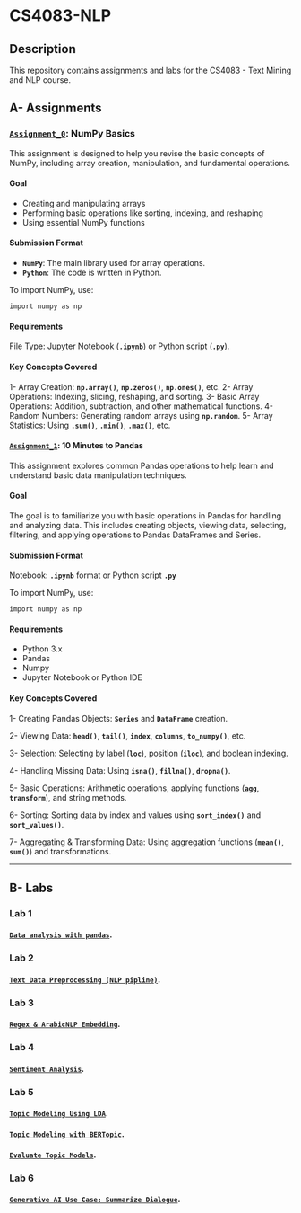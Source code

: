 # CS4083-NLP

## Description
This repository contains assignments and labs for the CS4083 - Text Mining and NLP course.

## A- Assignments

### [`Assignment_0`](https://github.com/GDHadeel/CS4083-NLP/blob/main/assignments/assignment_0.ipynb): NumPy Basics
This assignment is designed to help you revise the basic concepts of NumPy, including array creation, manipulation, and fundamental operations.

#### Goal
- Creating and manipulating arrays
- Performing basic operations like sorting, indexing, and reshaping
- Using essential NumPy functions

#### Submission Format
- **`NumPy`**: The main library used for array operations.
- **`Python`**: The code is written in Python.

To import NumPy, use:
```
import numpy as np
```

#### Requirements
File Type: Jupyter Notebook (**`.ipynb`**) or Python script (**`.py`**).

#### Key Concepts Covered
1- Array Creation: **`np.array()`**, **`np.zeros()`**, **`np.ones()`**, etc.
2- Array Operations: Indexing, slicing, reshaping, and sorting.
3- Basic Array Operations: Addition, subtraction, and other mathematical functions.
4- Random Numbers: Generating random arrays using **`np.random`**.
5- Array Statistics: Using **`.sum()`**, **`.min()`**, **`.max()`**, etc.



#### [`Assignment_1`](https://github.com/GDHadeel/CS4083-NLP/blob/main/assignments/Assignment_1.ipynb): 10 Minutes to Pandas
This assignment explores common Pandas operations to help learn and understand basic data manipulation techniques.

#### Goal
The goal is to familiarize you with basic operations in Pandas for handling and analyzing data. This includes creating objects, viewing data, selecting, filtering, and applying operations to Pandas DataFrames and Series.

#### Submission Format
Notebook: **`.ipynb`** format or Python script **`.py`**

To import NumPy, use:
```
import numpy as np
```

#### Requirements
- Python 3.x
- Pandas
- Numpy
- Jupyter Notebook or Python IDE

#### Key Concepts Covered
1- Creating Pandas Objects:
**`Series`** and **`DataFrame`** creation.

2- Viewing Data:
**`head()`**, **`tail()`**, **`index`**, **`columns`**, **`to_numpy()`**, etc.

3- Selection:
Selecting by label (**`loc`**), position (**`iloc`**), and boolean indexing.

4- Handling Missing Data:
Using **`isna()`**, **`fillna()`**, **`dropna()`**.

5- Basic Operations:
Arithmetic operations, applying functions (**`agg`**, **`transform`**), and string methods.

6- Sorting:
Sorting data by index and values using **`sort_index()`** and **`sort_values()`**.

7- Aggregating & Transforming Data:
Using aggregation functions (**`mean()`**, **`sum()`**) and transformations.

---

## B- Labs

### Lab 1
#### [`Data analysis with pandas`](https://github.com/GDHadeel/CS4083-NLP/blob/main/Labs/Data%20analysis%20with%20pandas.ipynb).

### Lab 2
#### [`Text Data Preprocessing (NLP pipline)`](https://github.com/GDHadeel/CS4083-NLP/blob/main/Labs/Lab2NLPpipeline.ipynb).

### Lab 3
#### [`Regex & ArabicNLP Embedding`](https://github.com/GDHadeel/CS4083-NLP/blob/main/Labs/Lab3_Word_Embedding.ipynb).

### Lab 4
#### [`Sentiment Analysis`](https://github.com/GDHadeel/CS4083-NLP/blob/main/Labs/Lab_4_Sentiment_Analysis.ipynb).

### Lab 5
#### [`Topic Modeling Using LDA`](https://github.com/GDHadeel/CS4083-NLP/blob/main/Labs/Lab5_Introduction_to_Topic_Modeling.ipynb).

#### [`Topic Modeling with BERTopic`](https://github.com/GDHadeel/CS4083-NLP/blob/main/Labs/Lab5_Topic_Modeling_with_BERTopic.ipynb).

#### [`Evaluate Topic Models`](https://github.com/GDHadeel/CS4083-NLP/blob/main/Labs/Lab5_Evaluate_Topic_Models.ipynb).

### Lab 6
#### [`Generative AI Use Case: Summarize Dialogue`](https://github.com/GDHadeel/CS4083-NLP/blob/main/Labs/Lab_6_summarize_dialogue.ipynb).







